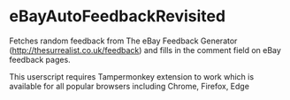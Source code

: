 # eBayAutoFeedbackRevisited
Fetches random feedback from The eBay Feedback Generator (http://thesurrealist.co.uk/feedback) and fills in the comment field on eBay feedback pages.

This userscript requires Tampermonkey extension to work which is available for all popular browsers including Chrome, Firefox, Edge
